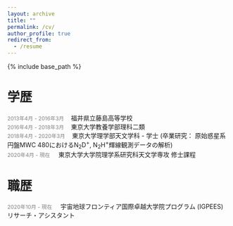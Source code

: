 ```yaml
---
layout: archive
title: ""
permalink: /cv/
author_profile: true
redirect_from:
  - /resume
---
```


{% include base_path %}

# 学歴
<span style="font-size: 85%; color: grey;">2013年4月 - 2016年3月</span>&nbsp;&nbsp;&nbsp;&nbsp;福井県立藤島高等学校<br>
<span style="font-size: 85%; color: grey;">2016年4月 - 2018年3月</span>&nbsp;&nbsp;&nbsp;&nbsp;東京大学教養学部理科二類<br>
<span style="font-size: 85%; color: grey;">2018年4月 - 2020年3月</span>&nbsp;&nbsp;&nbsp;&nbsp;東京大学理学部天文学科 - 学士 (卒業研究： 原始惑星系円盤MWC 480におけるN<sub>2</sub>D<sup>+</sup>, N<sub>2</sub>H<sup>+</sup>輝線観測データの解析)<br>
<span style="font-size: 85%; color: grey;">2020年4月 - 現在     </span>&nbsp;&nbsp;&nbsp;&nbsp;東京大学大学院理学系研究科天文学専攻 修士課程<br>

# 職歴
<span style="font-size: 85%; color: grey;">2020年10月 - 現在    </span>&nbsp;&nbsp;&nbsp;&nbsp;宇宙地球フロンティア国際卓越大学院プログラム (IGPEES) リサーチ・アシスタント<br> 

<!-- Publications
======
  <ul>{% for post in site.publications %}
    {% include archive-single-cv.html %}
  {% endfor %}</ul>
  
Talks
======
  <ul>{% for post in site.talks %}
    {% include archive-single-talk-cv.html %}
  {% endfor %}</ul>
  
Teaching
======
  <ul>{% for post in site.teaching %}
    {% include archive-single-cv.html %}
  {% endfor %}</ul>
  
Service and leadership
======
* Currently signed in to 43 different slack teams -->
